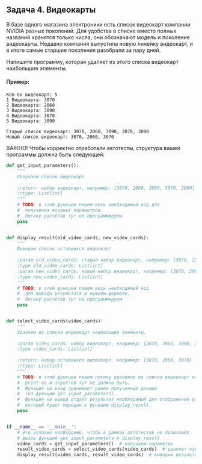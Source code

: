 ## Задача 4. Видеокарты
В базе одного магазина электроники есть список видеокарт 
компании NVIDIA разных поколений. Для удобства в списке 
вместо полных названий хранятся только числа, они обозначают 
модель и поколение видеокарты. Недавно компания выпустила 
новую линейку видеокарт, и в итоге самые старшие поколения 
разобрали за пару дней.

Напишите программу, которая удаляет из этого списка видеокарт 
наибольшие элементы.


#### Пример:
```
Кол-во видеокарт: 5
1 Видеокарта: 3070
2 Видеокарта: 2060
3 Видеокарта: 3090
4 Видеокарта: 3070
5 Видеокарта: 3090

Старый список видеокарт: 3070, 2060, 3090, 3070, 3090
Новый список видеокарт: 3070, 2060, 3070
```

ВАЖНО!
Чтобы корректно отработали автотесты, структура вашей
программы должна быть следующей:

```python
def get_input_parameters():
    """
    Получаем список видеокарт
    
    :return: набор видеокарт, например: [3070, 2060, 3090, 3070, 3090]
    :rtype: List[int]
    """
    # TODO: в этой функции пишем весь необходимый код для 
    #  получения входных параметров.
    #  Логику расчётов тут не программируем
    pass


def display_result(old_video_cards, new_video_cards):
    """
    Выводим список оставшихся видеокарт
    
    :param old_video_cards: старый набор видеокарт, например: [3070, 2060, 3090, 3070, 3090]
    :type old_video_cards: List[int]
    :param new_video_cards: новый набор видеокарт, например: [3070, 2060, 3070]
    :type new_video_cards: List[int]
    """
    # TODO: в этой функции пишем весь необходимый код 
    #  для вывода результата в нужном формате.
    #  Логику расчётов тут не программируем
    pass


def select_video_cards(video_cards):
    """
    Удаляем из списка видеокарт наибольшие элементы.
    
    :param video_cards: набор видеокарт, например: [3070, 2060, 3090, 3070, 3090]
    :type video_cards: List[int]
    
    :return: набор оставшихся видеокарт, например: [3070, 2060, 3070]
    :rtype: List[int]
    """
    # TODO: в этой функции пишем логику удаление из списка видеокарт наибольшие элементы. 
    #  print'ов и input'ов тут не должно быть. 
    #  Функция на вход принимает ранее полученные данные
    #  (из функции get_input_parameters).
    #  Функция на выход отдаёт результат необходимый для отображения работы программы,
    #  который будет передан в функцию display_result.
    pass


if __name__ == '__main__':
    # Это условие необходимо, чтобы в рамках автотестов не произошёл
    # вызов функций get_input_parameters и display_result
    video_cards = get_input_parameters()  # получаем параметры
    result_video_cards = select_video_cards(video_cards)  # удаляет наибольшие элементы.
    display_result(video_cards, result_video_cards)  # выводим результат
```